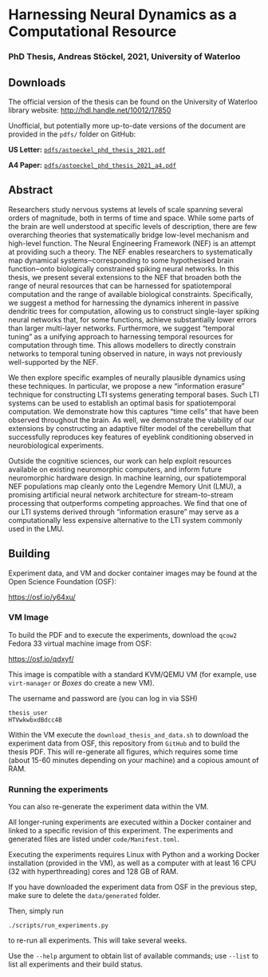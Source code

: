 # Harnessing Neural Dynamics as a Computational Resource
### PhD Thesis, Andreas Stöckel, 2021, University of Waterloo

## Downloads

The official version of the thesis can be found on the University of Waterloo library website: http://hdl.handle.net/10012/17850

Unofficial, but potentially more up-to-date versions of the document are provided in the `pdfs/` folder on GitHub:

**US Letter:** [`pdfs/astoeckel_phd_thesis_2021.pdf`](pdfs/astoeckel_phd_thesis_2021.pdf)

**A4 Paper:** [`pdfs/astoeckel_phd_thesis_2021_a4.pdf`](pdfs/astoeckel_phd_thesis_2021_a4.pdf)


## Abstract

Researchers study nervous systems at levels of scale spanning several orders of magnitude, both in terms of time and space.
While some parts of the brain are well understood at specific levels of description, there are few overarching theories that systematically bridge low-level mechanism and high-level function.
The Neural Engineering Framework (NEF) is an attempt at providing such a theory.
The NEF enables researchers to systematically map dynamical systems‒corresponding to some hypothesised brain function‒onto biologically constrained spiking neural networks.
In this thesis, we present several extensions to the NEF that broaden both the range of neural resources that can be harnessed for spatiotemporal computation and the range of available biological constraints.
Specifically, we suggest a method for harnessing the dynamics inherent in passive dendritic trees for computation, allowing us to construct single-layer spiking neural networks that, for some functions, achieve substantially lower errors than larger multi-layer networks.
Furthermore, we suggest “temporal tuning” as a unifying approach to harnessing temporal resources for computation through time.
This allows modellers to directly constrain networks to temporal tuning observed in nature, in ways not previously well-supported by the NEF.

We then explore specific examples of neurally plausible dynamics using these techniques.
In particular, we propose a new “information erasure” technique for constructing LTI systems generating temporal bases.
Such LTI systems can be used to establish an optimal basis for spatiotemporal computation.
We demonstrate how this captures “time cells” that have been observed throughout the brain.
As well, we demonstrate the viability of our extensions by constructing an adaptive filter model of the cerebellum that successfully reproduces key features of eyeblink conditioning observed in neurobiological experiments.

Outside the cognitive sciences, our work can help exploit resources available on existing neuromorphic computers, and inform future neuromorphic hardware design.
In machine learning, our spatiotemporal NEF populations map cleanly onto the Legendre Memory Unit (LMU), a promising artificial neural network architecture for stream-to-stream processing that outperforms competing approaches.
We find that one of our LTI systems derived through “information erasure” may serve as a computationally less expensive alternative to the LTI system commonly used in the LMU.


## Building

Experiment data, and VM and docker container images may be found at the Open Science Foundation (OSF):

https://osf.io/y64xu/

### VM Image

To build the PDF and to execute the experiments, download the `qcow2` Fedora 33 virtual machine image from OSF:

https://osf.io/qdxyf/

This image is compatible with a standard KVM/QEMU VM (for example, use `virt-manager` or *Boxes* do create a new VM).

The username and password are (you can log in via SSH)
```
thesis_user
HTVwkwbxdBdcc4B
```

Within the VM execute the `download_thesis_and_data.sh` to download the experiment data from OSF, this repository from `GitHub` and to build the thesis PDF. This will re-generate all figures, which requires some time (about 15-60 minutes depending on your machine) and a copious amount of RAM.

### Running the experiments

You can also re-generate the experiment data within the VM.

All longer-runing experiments are executed within a Docker container and linked to a specific revision of this experiment.
The experiments and generated files are listed under `code/Manifest.toml`.

Executing the experiments requires Linux with Python and a working Docker installation (provided in the VM), as well as a computer with at least 16 CPU (32 with hyperthreading) cores and 128 GB of RAM.

If you have downloaded the experiment data from OSF in the previous step, make sure to delete the `data/generated` folder.

Then, simply run
```
./scripts/run_experiments.py
```
to re-run all experiments. This will take several weeks.

Use the `--help` argument to obtain list of available commands; use `--list` to list all experiments and their build status.

